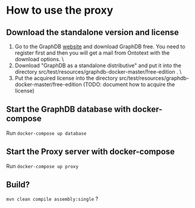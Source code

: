 # How to use the proxy
## Download the standalone version and license
1. Go to the GraphDB [website](https://graphdb.ontotext.com/) and download GraphDB free. You need to register first and then you will get a mail from Ontotext with the download options. \
2. Download "GraphDB as a standalone distributive" and put it into the directory src/test/resources/graphdb-docker-master/free-edition . \
3. Put the acquired license into the directory src/test/resources/graphdb-docker-master/free-edition (TODO: document how to acquire the license)

## Start the GraphDB database with docker-compose
Run `docker-compose up database`

## Start the Proxy server with docker-compose
Run `docker-compose up proxy`

## Build?
`mvn clean compile assembly:single` ?
